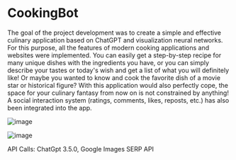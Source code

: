 # CookingBot

The goal of the project development was to create a simple and effective culinary application based on ChatGPT and visualization neural networks.
For this purpose, all the features of modern cooking applications and websites were implemented.
You can easily get a step-by-step recipe for many unique dishes with the ingredients you have, or you can simply describe your tastes or today's wish and get a list of what you will definitely like! Or maybe you wanted to know and cook the favorite dish of a movie star or historical figure? With this application would also perfectly cope, the space for your culinary fantasy from now on is not constrained by anything!
A social interaction system (ratings, comments, likes, reposts, etc.) has also been integrated into the app.


![image](https://github.com/adil-nauruzbaev/CookingBot/assets/106264625/7d1c3113-db7f-4a9a-99c2-8bf7884e3300)


![image](https://github.com/adil-nauruzbaev/CookingBot/assets/106264625/6f26e18e-77cc-45d3-b77f-461a0cc1ada2)






API Calls: ChatGpt 3.5.0, Google Images SERP API





